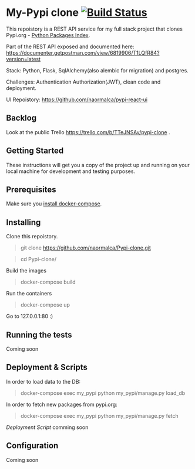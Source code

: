 My-Pypi clone [![Build Status](https://travis-ci.com/naormalca/Pypi-clone.svg?branch=master)](https://travis-ci.com/naormalca/Pypi-clone)
===
This repoistory is a REST API service for my full stack project that clones Pypi.org - [Python Packages Index](https://pypi.org/).

Part of the REST API exposed and documented here: https://documenter.getpostman.com/view/6819906/T1LQfR84?version=latest

Stack: Python, Flask, SqlAlchemy(also alembic for migration) and postgres.

Challenges: Authentication Authorization(JWT), clean code and deployment. 


UI Repoistory: https://github.com/naormalca/pypi-react-ui


Backlog
---
Look at the public Trello https://trello.com/b/TTeJNSAv/pypi-clone .

Getting Started
---
These instructions will get you a copy of the project up and running on your local machine for development and testing purposes.

Prerequisites
---
Make sure you [install docker-compose](https://docs.docker.com/compose/install/).

Installing
---
Clone this repoistory.
> git clone https://github.com/naormalca/Pypi-clone.git

> cd Pypi-clone/

Build the images
> docker-compose build

Run the containers

> docker-compose up

Go to 127.0.0.1:80 :)

Running the tests
---
Coming soon

Deployment & Scripts
---
In order to load data to the DB:
> docker-compose exec my_pypi python my_pypi/manage.py load_db

In order to fetch new packages from pypi.org:
> docker-compose exec my_pypi python my_pypi/manage.py fetch

*Deployment Script* comming soon

Configuration
---
Coming soon

